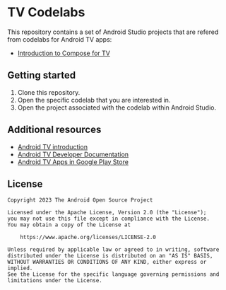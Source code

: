 # TV Codelabs

This repository contains a set of Android Studio projects that are refered from codelabs for Android TV apps: 

- [Introduction to Compose for TV](https://developer.android.com/codelabs/compose-for-tv-introduction)

## Getting started

1. Clone this repository.
2. Open the specific codelab that you are interested in.
3. Open the project associated with the codelab within Android Studio.

## Additional resources

- [Android TV introduction](https://www.android.com/tv/)
- [Android TV Developer Documentation](https://developer.android.com/tv)
- [Android TV Apps in Google Play Store](https://play.google.com/store/apps/collection/promotion_3000e26_androidtv_apps_all)


## License

```
Copyright 2023 The Android Open Source Project

Licensed under the Apache License, Version 2.0 (the "License");
you may not use this file except in compliance with the License.
You may obtain a copy of the License at

    https://www.apache.org/licenses/LICENSE-2.0

Unless required by applicable law or agreed to in writing, software
distributed under the License is distributed on an "AS IS" BASIS,
WITHOUT WARRANTIES OR CONDITIONS OF ANY KIND, either express or implied.
See the License for the specific language governing permissions and
limitations under the License.
``` 
